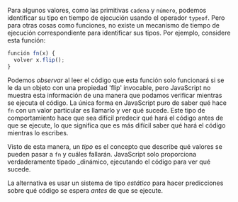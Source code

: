 
Para algunos valores, como las primitivas `cadena` y `número`, podemos identificar su tipo en tiempo de ejecución usando el operador `typeof`.
Pero para otras cosas como funciones, no existe un mecanismo de tiempo de ejecución correspondiente para identificar sus tipos.
Por ejemplo, considere esta función:

```js
función fn(x) {
  volver x.flip();
}
```
Podemos _observar_ al leer el código que esta función solo funcionará si se le da un objeto con una propiedad 'flip' invocable, pero JavaScript no muestra esta información de una manera que podamos verificar mientras se ejecuta el código.
La única forma en JavaScript puro de saber qué hace `fn` con un valor particular es llamarlo y ver qué sucede.
Este tipo de comportamiento hace que sea difícil predecir qué hará el código antes de que se ejecute, lo que significa que es más difícil saber qué hará el código mientras lo escribes.

Visto de esta manera, un _tipo_ es el concepto que describe qué valores se pueden pasar a `fn` y cuáles fallarán.
JavaScript solo proporciona verdaderamente tipado _dinámico,  ejecutando el código para ver qué sucede.

La alternativa es usar un sistema de tipo _estático_ para hacer predicciones sobre qué código se espera _antes_ de que se ejecute.

